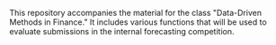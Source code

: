 This repository accompanies the material for the class "Data-Driven Methods in Finance." It includes various functions that will be used to evaluate submissions in the internal forecasting competition.
